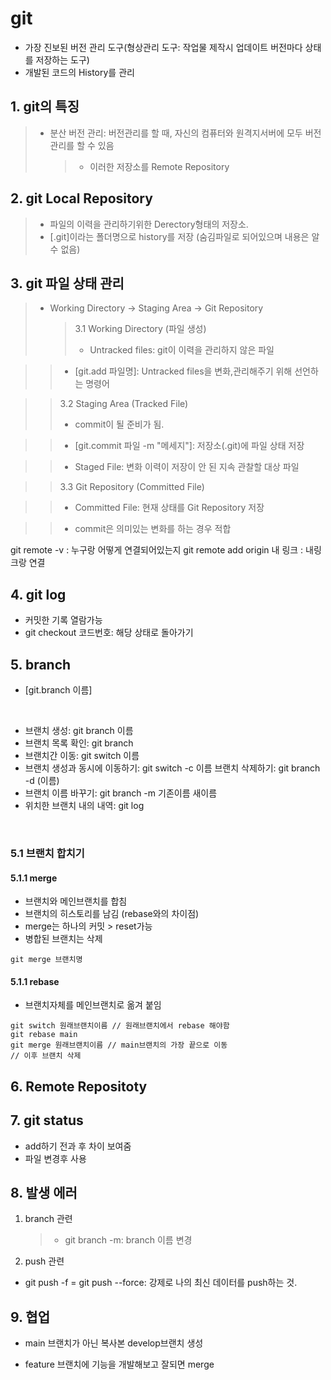 # git

- 가장 진보된 버전 관리 도구(형상관리 도구: 작업물 제작시 업데이트 버전마다 상태를 저장하는 도구)
- 개발된 코드의 History를 관리

## 1. git의 특징

> - 분산 버전 관리: 버전관리를 할 때, 자신의 컴퓨터와 원격지서버에 모두 버전관리를 할 수 있음
>   > - 이러한 저장소를 Remote Repository

## 2. git Local Repository

> - 파일의 이력을 관리하기위한 Derectory형태의 저장소.
> - [.git]이라는 폴더명으로 history를 저장 (숨김파일로 되어있으며 내용은 알 수 없음)

## 3. git 파일 상태 관리

> - Working Directory -> Staging Area -> Git Repository
>   > 3.1 Working Directory (파일 생성)
>   >
>   > - Untracked files: git이 이력을 관리하지 않은 파일

> > - [git.add 파일명]: Untracked files을 변화,관리해주기 위해 선언하는 명령어

> > 3.2 Staging Area (Tracked File)
> >
> > - commit이 될 준비가 됨.

> > - [git.commit 파일 -m "메세지"]: 저장소(.git)에 파일 상태 저장

> > - Staged File: 변화 이력이 저장이 안 된 지속 관찰할 대상 파일

> > 3.3 Git Repository (Committed File)

> > - Committed File: 현재 상태를 Git Repository 저장

> > - commit은 의미있는 변화를 하는 경우 적합

git remote -v : 누구랑 어떻게 연결되어있는지
git remote add origin 내 링크 : 내링크랑 연결

## 4. git log

- 커밋한 기록 열람가능
- git checkout 코드번호: 해당 상태로 돌아가기

## 5. branch

- [git.branch 이름]

 <br>

- 브랜치 생성: git branch 이름
- 브랜치 목록 확인: git branch
- 브랜치간 이동: git switch 이름
- 브랜치 생성과 동시에 이동하기: git switch -c 이름
  브랜치 삭제하기: git branch -d (이름)
- 브랜치 이름 바꾸기: git branch -m 기존이름 새이름
- 위치한 브랜치 내의 내역: git log

<br>

### 5.1 브랜치 합치기

#### 5.1.1 <b> merge</b>

- 브랜치와 메인브랜치를 합침
- 브랜치의 히스토리를 남김
  (rebase와의 차이점)
- merge는 하나의 커밋 > reset가능
- 병합된 브랜치는 삭제
  <br>

```
git merge 브랜치명
```

#### 5.1.1 <b> rebase</b>

- 브랜치자체를 메인브랜치로 옮겨 붙임

```
git switch 원래브랜치이름 // 원래브랜치에서 rebase 해야함
git rebase main
git merge 원래브랜치이름 // main브랜치의 가장 끝으로 이동
// 이후 브랜치 삭제
```

## 6. Remote Repositoty

## 7. git status

- add하기 전과 후 차이 보여줌
- 파일 변경후 사용

## 8. 발생 에러

1. branch 관련

   > - git branch -m: branch 이름 변경

2. push 관련

- git push -f = git push --force: 강제로 나의 최신 데이터를 push하는 것.

## 9. 협업

- main 브랜치가 아닌 복사본 develop브랜치 생성

- feature 브랜치에 기능을 개발해보고 잘되면 merge
